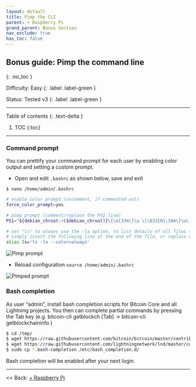 ```yaml
---
layout: default
title: Pimp the CLI
parent: + Raspberry Pi
grand_parent: Bonus Section
nav_exclude: true
has_toc: false
---
```


## Bonus guide: Pimp the command line
{: .no_toc }

Difficulty: Easy
{: .label .label-green }

Status: Tested v3
{: .label .label-green }

---

Table of contents
{: .text-delta }

1. TOC
{:toc}

---

### Command prompt
You can prettify your command prompt for each user by enabling color output and setting a custom prompt.

* Open and edit `.bashrc`  as shown below, save and exit
```
$ nano /home/admin/.bashrc
```

```bash
# enable color prompt (uncomment, if commented out)
force_color_prompt=yes

# pimp prompt (comment/replace the PS1 line)
PS1="${debian_chroot:+($debian_chroot)}\[\e[33m\]\u \[\033[01;34m\]\w\[\e[33;40m\] ₿\[\e[m\] "

# set "ls" to always use the -la option, to list details of all files (including hidden), as default
# simply insert the following line at the end of the file, or replace existing "alias ls='ls --color=auto'" if already present in the "enable color support of ls" section
alias ls='ls -la --color=always'
```

![Pimp prompt](../../../images/60_pimp_prompt.png)

* Reload configuration
  `source /home/admin/.bashrc`

![Pimped prompt](../../../images/60_pimp_prompt_result.png)

### Bash completion
As user “admin”, install bash completion scripts for Bitcoin Core and all Lightning projects. You then can complete partial commands by pressing the Tab key (e.g. bitcoin-cli getblockch [Tab] → bitcoin-cli getblockchaininfo )

```sh
$ cd /tmp/
$ wget https://raw.githubusercontent.com/bitcoin/bitcoin/master/contrib/bitcoin-cli.bash-completion
$ wget https://raw.githubusercontent.com/lightningnetwork/lnd/master/contrib/lncli.bash-completion
$ sudo cp *.bash-completion /etc/bash_completion.d/
```

Bash completion will be enabled after your next login.

------

<< Back: [+ Raspberry Pi](index.md)
